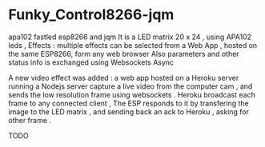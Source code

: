# Funky_Control8266-jqm
apa102  fastled esp8266 and jqm
It is a LED matrix  20 x 24 , using APA102 leds , 
Effects : multiple effects can be selected from a Web App , hosted on the same ESP8266, form any web browser
Also parameters and other status info is exchanged using Websockets Async

A new video effect was added  : a web app hosted on a Heroku server running a Nodejs server capture a live video from the computer cam , and sends  the low resolution frame using websockets .
Heroku broadcast each frame to any connected client , The ESP responds to it by transfering the image to the LED matrix , and sending back an ack to Heroku , asking for other frame .

TODO
